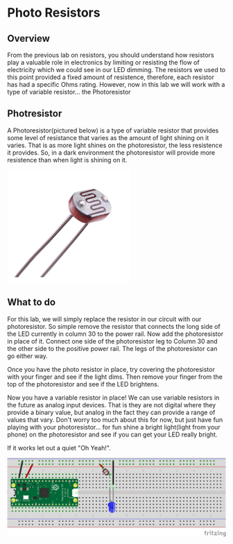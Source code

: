 # Photo Resistors

## Overview

From the previous lab on resistors, you should understand how resistors play a valuable role in electronics by limiting or resisting the flow of electricity which we could see in our LED dimming.  The resistors we used to this point provided a fixed amount of resistence, therefore, each resistor has had a specific Ohms rating.  However, now in this lab we will work with a type of variable resistor... the Photoresistor

## Photresistor

A Photoresistor(pictured below) is a type of variable resistor that provides some level of resistance that varies as the amount of light shining on it varies.  That is as more light shines on the photoresistor, the less resistence it provides.  So, in a dark environment the photoresistor will provide more resistence than when light is shining on it.

![Photoresistor image](/images/photeresistor.png)

 ## What to do

For this lab, we will simply replace the resistor in our circuit with our photoresistor.  So simple remove the resistor that connects the long side of the LED currently in column 30 to the power rail. Now add the photoresistor in place of it.  Connect one side of the photoresistor leg to Column 30 and the other side to the positive power rail.  The legs of the photoresistor can go either way.

Once you have the photo resistor in place, try covering the photoresistor with your finger and see if the light dims.  Then remove your finger from the top of the photoresistor and see if the LED brightens.  

Now you have a variable resistor in place!  We can use variable resistors in the future as analog input devices.  That is they are not digital where they provide a binary value, but analog in the fact they can provide a range of values that vary.  Don't worry too much about this for now, but just have fun playing with your photoresistor... for fun shine a bright light(light from your phone) on the photoresistor and see if you can get your LED really bright.  

If it works let out a quiet "Oh Yeah!".


![Resistor Circuit](/images/3_Circuit_bb.png)